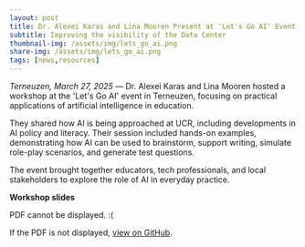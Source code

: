 ```yaml
---
layout: post
title: Dr. Alexei Karas and Lina Mooren Present at 'Let's Go AI' Event in Terneuzen
subtitle: Improving the visibility of the Data Center
thumbnail-img: /assets/img/lets_go_ai.png
share-img: /assets/img/lets_go_ai.png
tags: [news,resources]
---
```


*Terneuzen, March 27, 2025* — Dr. Alexei Karas and Lina Mooren hosted a workshop at the 'Let's Go AI' event in Terneuzen, focusing on practical applications of artificial intelligence in education.

They shared how AI is being approached at UCR, including developments in AI policy and literacy. Their session included hands-on examples, demonstrating how AI can be used to brainstorm, support writing, simulate role-play scenarios, and generate test questions.

The event brought together educators, tech professionals, and local stakeholders to explore the role of AI in everyday practice.

**Workshop slides**

<object width="800" height="800" type="application/pdf" data="../assets/Let's go AI Workshop.pdf?#zoom=100&scrollbar=0&toolbar=1&navpanes=0">
    <p>PDF cannot be displayed. :(</p>
</object>

If the PDF is not displayed, [view on GitHub](https://github.com/ucrdatacenter/projects/blob/main/misc/Let's%20Go%20AI%20Workshop.pdf).